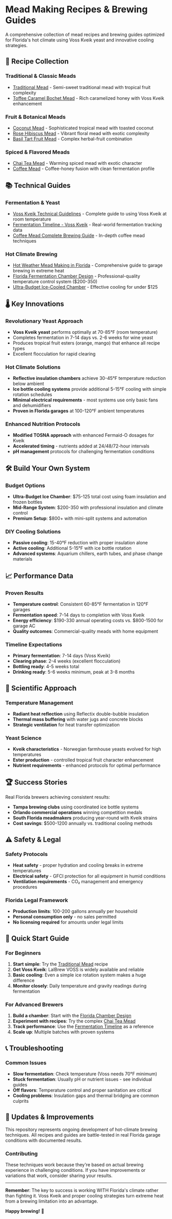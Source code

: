 # Mead Making Recipes & Brewing Guides

A comprehensive collection of mead recipes and brewing guides optimized for Florida's hot climate using Voss Kveik yeast and innovative cooling strategies.

## 🍯 Recipe Collection

### Traditional & Classic Meads
- [Traditional Mead](recipes/traditional-mead.md) - Semi-sweet traditional mead with tropical fruit complexity
- [Toffee Caramel Bochet Mead](recipes/toffee-caramel-bochet-mead.md) - Rich caramelized honey with Voss Kveik enhancement

### Fruit & Botanical Meads
- [Coconut Mead](recipes/coconut-mead.md) - Sophisticated tropical mead with toasted coconut
- [Rose Hibiscus Mead](recipes/rose-hibiscus-mead.md) - Vibrant floral mead with exotic complexity
- [Basil Tart Fruit Mead](recipes/basil-tart-fruit-mead.md) - Complex herbal-fruit combination

### Spiced & Flavored Meads
- [Chai Tea Mead](recipes/chai-tea-mead.md) - Warming spiced mead with exotic character
- [Coffee Mead](recipes/coffee-mead.md) - Coffee-honey fusion with clean fermentation profile

## 📚 Technical Guides

### Fermentation & Yeast
- [Voss Kveik Technical Guidelines](guides/voss-kveik-technical-guidelines.md) - Complete guide to using Voss Kveik at room temperature
- [Fermentation Timeline - Voss Kveik](guides/fermentation-timeline-voss-kveik.md) - Real-world fermentation tracking data
- [Coffee Mead Complete Brewing Guide](guides/coffee-mead-complete-brewing-guide.md) - In-depth coffee mead techniques

### Hot Climate Brewing
- [Hot Weather Mead Making in Florida](guides/hot-weather-mead-making-florida.md) - Comprehensive guide to garage brewing in extreme heat
- [Florida Fermentation Chamber Design](guides/florida-fermentation-chamber-design.md) - Professional-quality temperature control system ($200-350)
- [Ultra-Budget Ice-Cooled Chamber](guides/ultra-budget-ice-cooled-fermentation-chamber.md) - Effective cooling for under $125

## 🌡️ Key Innovations

### Revolutionary Yeast Approach
- **Voss Kveik yeast** performs optimally at 70-85°F (room temperature)
- Completes fermentation in 7-14 days vs. 2-6 weeks for wine yeast
- Produces tropical fruit esters (orange, mango) that enhance all recipe types
- Excellent flocculation for rapid clearing

### Hot Climate Solutions
- **Reflective insulation chambers** achieve 30-45°F temperature reduction below ambient
- **Ice bottle cooling systems** provide additional 5-15°F cooling with simple rotation schedules
- **Minimal electrical requirements** - most systems use only basic fans and dehumidifiers
- **Proven in Florida garages** at 100-120°F ambient temperatures

### Enhanced Nutrition Protocols
- **Modified TOSNA approach** with enhanced Fermaid-O dosages for Kveik
- **Accelerated timing** - nutrients added at 24/48/72-hour intervals
- **pH management** protocols for challenging fermentation conditions

## 🛠️ Build Your Own System

### Budget Options
- **Ultra-Budget Ice Chamber**: $75-125 total cost using foam insulation and frozen bottles
- **Mid-Range System**: $200-350 with professional insulation and climate control
- **Premium Setup**: $800+ with mini-split systems and automation

### DIY Cooling Solutions
- **Passive cooling**: 15-40°F reduction with proper insulation alone
- **Active cooling**: Additional 5-15°F with ice bottle rotation
- **Advanced systems**: Aquarium chillers, earth tubes, and phase change materials

## 📈 Performance Data

### Proven Results
- **Temperature control**: Consistent 60-85°F fermentation in 120°F garages
- **Fermentation speed**: 7-14 days to completion with Voss Kveik
- **Energy efficiency**: $190-330 annual operating costs vs. $800-1500 for garage AC
- **Quality outcomes**: Commercial-quality meads with home equipment

### Timeline Expectations
- **Primary fermentation**: 7-14 days (Voss Kveik)
- **Clearing phase**: 2-4 weeks (excellent flocculation)
- **Bottling ready**: 4-5 weeks total
- **Drinking ready**: 5-6 weeks minimum, peak at 3-8 months

## 🔬 Scientific Approach

### Temperature Management
- **Radiant heat reflection** using Reflectix double-bubble insulation
- **Thermal mass buffering** with water jugs and concrete blocks
- **Strategic ventilation** for heat transfer optimization

### Yeast Science
- **Kveik characteristics** - Norwegian farmhouse yeasts evolved for high temperatures
- **Ester production** - controlled tropical fruit character enhancement
- **Nutrient requirements** - enhanced protocols for optimal performance

## 🏆 Success Stories

Real Florida brewers achieving consistent results:
- **Tampa brewing clubs** using coordinated ice bottle systems
- **Orlando commercial operations** winning competition medals
- **South Florida meadmakers** producing year-round with Kveik strains
- **Cost savings**: $500-1200 annually vs. traditional cooling methods

## ⚠️ Safety & Legal

### Safety Protocols
- **Heat safety** - proper hydration and cooling breaks in extreme temperatures
- **Electrical safety** - GFCI protection for all equipment in humid conditions
- **Ventilation requirements** - CO₂ management and emergency procedures

### Florida Legal Framework
- **Production limits**: 100-200 gallons annually per household
- **Personal consumption only** - no sales permitted
- **No licensing required** for amounts under legal limits

## 🚀 Quick Start Guide

### For Beginners
1. **Start simple**: Try the [Traditional Mead](recipes/traditional-mead.md) recipe
2. **Get Voss Kveik**: LalBrew VOSS is widely available and reliable
3. **Basic cooling**: Even a simple ice rotation system makes a huge difference
4. **Monitor closely**: Daily temperature and gravity readings during fermentation

### For Advanced Brewers
1. **Build a chamber**: Start with the [Florida Chamber Design](guides/florida-fermentation-chamber-design.md)
2. **Experiment with recipes**: Try the complex [Chai Tea Mead](recipes/chai-tea-mead.md)
3. **Track performance**: Use the [Fermentation Timeline](guides/fermentation-timeline-voss-kveik.md) as a reference
4. **Scale up**: Multiple batches with proven systems

## 📞 Troubleshooting

### Common Issues
- **Slow fermentation**: Check temperature (Voss needs 70°F minimum)
- **Stuck fermentation**: Usually pH or nutrient issues - see individual guides
- **Off flavors**: Temperature control and proper sanitation are critical
- **Cooling problems**: Insulation gaps and thermal bridging are common culprits

## 🔄 Updates & Improvements

This repository represents ongoing development of hot-climate brewing techniques. All recipes and guides are battle-tested in real Florida garage conditions with documented results.

### Contributing
These techniques work because they're based on actual brewing experience in challenging conditions. If you have improvements or variations that work, consider sharing your results.

---

**Remember**: The key to success is working WITH Florida's climate rather than fighting it. Voss Kveik and proper cooling strategies turn extreme heat from a brewing limitation into an advantage.

**Happy brewing!** 🍻